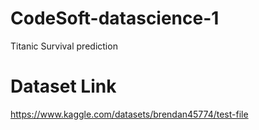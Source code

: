 # CodeSoft-datascience-1
Titanic Survival prediction

# Dataset Link
https://www.kaggle.com/datasets/brendan45774/test-file
